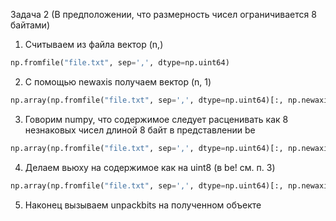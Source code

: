 Задача 2 
(В предположении, что размерность чисел ограничивается 8 байтами)

1. Считываем из файла вектор (n,)

```python
np.fromfile("file.txt", sep=',', dtype=np.uint64)
```

2. С помощью newaxis получаем вектор (n, 1)

```python
np.array(np.fromfile("file.txt", sep=',', dtype=np.uint64)[:, np.newaxis]
```

3. Говорим numpy, что содержимое следует расценивать как 8 незнаковых чисел длиной 8 байт в представлении be

```python
np.array(np.fromfile("file.txt", sep=',', dtype=np.uint64)[:, np.newaxis], dtype='>u8')
```

4. Делаем вьюху на содержимое как на uint8 (в be! см. п. 3)

```python
np.array(np.fromfile("file.txt", sep=',', dtype=np.uint64)[:, np.newaxis], dtype='>u8').view(np.uint8)
```

5. Наконец вызываем unpackbits на полученном объекте
